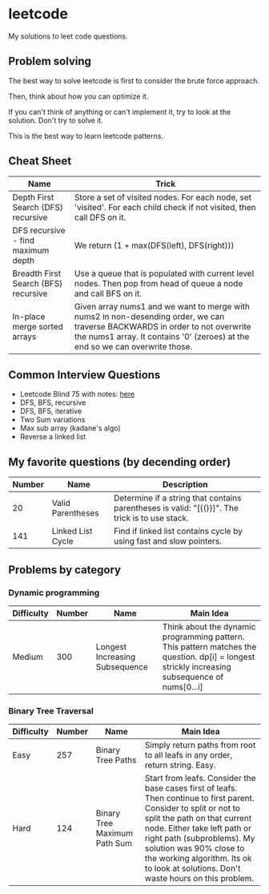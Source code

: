 # leetcode
My solutions to leet code questions.

## Problem solving

The best way to solve leetcode is first to consider the brute force approach.

Then, think about how you can optimize it.

If you can't think of anything or can't implement it, try to look at the solution. Don't try to solve it.

This is the best way to learn leetcode patterns.

## Cheat Sheet

| Name                                | Trick                                                                                                                 |
|-------------------------------------|-----------------------------------------------------------------------------------------------------------------------|
| Depth First Search (DFS) recursive  | Store a set of visited nodes. For each node, set 'visited'. For each child check if not visited, then call DFS on it. |
| DFS recursive - find maximum depth  | We return (1 + max(DFS(left), DFS(right)))                                                                            |
| Breadth First Search (BFS) recursive | Use a queue that is populated with current level nodes. Then pop from head of queue a node and call BFS on it.        |
| In-place merge sorted arrays | Given array nums1 and we want to merge with nums2 in non-desending order, we can traverse BACKWARDS in order to not overwrite the nums1 array. It contains '0' (zeroes) at the end so we can overwrite those. |


## Common Interview Questions

* Leetcode Blind 75 with notes: [here](https://docs.google.com/spreadsheets/d/1A2PaQKcdwO_lwxz9bAnxXnIQayCouZP6d-ENrBz_NXc/edit#gid=0)
* DFS, BFS, recursive
* DFS, BFS, iterative
* Two Sum variations
* Max sub array (kadane's algo)
* Reverse a linked list

## My favorite questions (by decending order)

| Number | Name | Description |
|--------|------|-------------|
| 20 | Valid Parentheses | Determine if a string that contains parentheses is valid: "[{()}]". The trick is to use stack. |
| 141 | Linked List Cycle | Find if linked list contains cycle by using fast and slow pointers. |


## Problems by category

### Dynamic programming

| Difficulty | Number | Name                           | Main Idea                                                                                                                                      |
|------------|--------|--------------------------------|------------------------------------------------------------------------------------------------------------------------------------------------|
| Medium     | 300    | Longest Increasing Subsequence | Think about the dynamic programming pattern. This pattern matches the question. dp[i] = longest strickly increasing subsequence of nums[0...i] |

### Binary Tree Traversal

| Difficulty | Number | Name                         | Main Idea                                                                                                                                                                                                                                                                                                                        |
|------------|--------|------------------------------|----------------------------------------------------------------------------------------------------------------------------------------------------------------------------------------------------------------------------------------------------------------------------------------------------------------------------------|
| Easy       | 257    | Binary Tree Paths            | Simply return paths from root to all leafs in any order, return string. Easy.                                                                                                                                                                                                                                                    |
| Hard       | 124    | Binary Tree Maximum Path Sum | Start from leafs. Consider the base cases first of leafs. Then continue to first parent. Consider to split or not to split the path on that current node. Either take left path or right path (subproblems). My solution was 90% close to the working algorithm. Its ok to look at solutions. Don't waste hours on this problem. |
